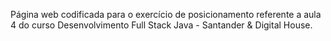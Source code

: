 Página web codificada para o exercício de posicionamento referente a aula 4  do curso Desenvolvimento Full Stack Java - Santander & Digital House.
